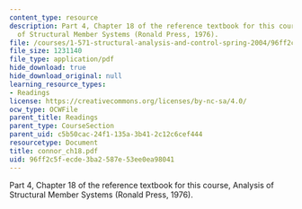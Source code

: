 ```yaml
---
content_type: resource
description: Part 4, Chapter 18 of the reference textbook for this course, Analysis
  of Structural Member Systems (Ronald Press, 1976).
file: /courses/1-571-structural-analysis-and-control-spring-2004/96ff2c5fecde3ba2587e53ee0ea98041_connor_ch18.pdf
file_size: 1231140
file_type: application/pdf
hide_download: true
hide_download_original: null
learning_resource_types:
- Readings
license: https://creativecommons.org/licenses/by-nc-sa/4.0/
ocw_type: OCWFile
parent_title: Readings
parent_type: CourseSection
parent_uid: c5b50cac-24f1-135a-3b41-2c12c6cef444
resourcetype: Document
title: connor_ch18.pdf
uid: 96ff2c5f-ecde-3ba2-587e-53ee0ea98041
---
```

Part 4, Chapter 18 of the reference textbook for this course, Analysis of Structural Member Systems (Ronald Press, 1976).